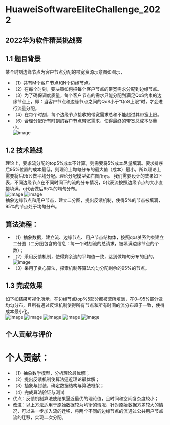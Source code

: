 # HuaweiSoftwareEliteChallenge_2022
## 2022华为软件精英挑战赛<br>
## 1.1 题目背景
某个时刻边缘节点为客户节点分配的带宽资源示意图如图示，
* （1）共有M个客户节点和N个边缘节点。 
* （2）在每个时刻，要决策如何把每个客户节点的带宽需求分配到边缘节点。
* （3）为了确保调度质量，每个客户节点的需求只能分配到满足QoS约束的边缘节点上，即：当客户节点和边缘节点之间的QoS小于“QoS上限”时，才会进行流量分配。
* （4）在每个时刻，每个边缘节点接收的带宽需求总和不能超过其带宽上限。
* （6）合理分配所有时刻的客户节点带宽需求，使得最终的带宽总成本尽量小。<br>
![image](https://user-images.githubusercontent.com/54426524/174443291-4fc7ed9c-130d-4b9a-8dc1-3022cd30faac.png)
## 1.2 技术路线
理论上，要求流分配的top5%成本不计算，则需要将5%成本尽量填满。要求排序后95%位置的成本最低，则理论上均匀分布的最大值（成本）最小，所以理论上需要将后95%做平均分配。理论分配模型如右图所示。
我们需要设计的效果如下表，不同边缘节点在不同时间下的流的分布情况，0代表流按照边缘节点的大小直接填满，o代表做后95%的均匀分布。<br>
![image](https://user-images.githubusercontent.com/54426524/174443317-ac99bd49-bcc4-47ea-8999-726b22a34002.png)
![image](https://user-images.githubusercontent.com/54426524/174443339-e4b21f1c-5dca-4dcc-b66d-8697418eaa2d.png)<br>
抽象边缘节点和用户节点，建立二分图，提出反馈机制，使得5%的节点被填满，95%的节点处于均匀分布。
## 算法流程：
* （1）抽象数据，建立流、边缘节点、用户节点结构体，按照qos关系约束建立二分图（二分图包含的信息：每一个时刻流的总请求，被填满边缘节点的个数）；
* （2）采用反馈机制，使得剩余流的平均值一致，达到做均匀分布的目的。
![image](https://user-images.githubusercontent.com/54426524/174443725-8dd2e37b-9f65-41c1-b471-96075598dc47.png)
* （3）采用了贪心算法，探索机制等算法均匀分配剩余的95%的节点。
## 1.3 完成效果
如下如结果可视化所示，在边缘节点top%5部分都被流所填满，在0~95%部分做均匀分布，且所有通过反馈机制使得所有节点和所有时间的流分布趋于一致，使得成本最小化。<br>
![image](https://user-images.githubusercontent.com/54426524/174443365-00c539ba-aba8-453d-879e-c20fb4ae36af.png)
![image](https://user-images.githubusercontent.com/54426524/174443383-838d5e86-7ade-4370-9283-9065d13ecdef.png)
![image](https://user-images.githubusercontent.com/54426524/174443389-2a5354b4-363b-413e-bc21-c78f4363d73b.png)
![image](https://user-images.githubusercontent.com/54426524/174443393-9ca9e5b6-e4ad-4393-97e2-fb527e54bfdb.png)
![image](https://user-images.githubusercontent.com/54426524/174443397-449b641b-bc7c-4d46-b3f4-9c289a7a4b6c.png)
## 个人贡献与评价
# 个人贡献：<br>
* （1）抽象数学模型，分析理论最优解；
* （2）提出反馈机制使算法逼近理论最优解；
* （3）抽象与封装，确定数据结构与算法框架；
* （4）完成算法验证与测试
* 优点：反馈机制算法使结果逼近最优的理论值，且时间和空间复杂度较小；
* 改进：以上方法适用于原始数据较为均衡的情况，针对原始数据方差较大的情况，可以进一步加入流的迁移，将两个不同的边缘节点的流通过公共用户节点流的迁移，实现二次分配。
